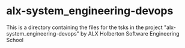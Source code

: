 # alx-system_engineering-devops #

This is a directory containing the files for the tsks in the project "alx-system_engineering-devops" by ALX Holberton Software Engineering School
